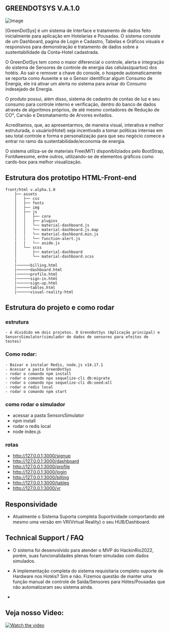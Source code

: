 ## GREENDOTSYS V.A.1.0

![Image](https://i.imgur.com/Fxh4YDh.png)

[GreenDotSys] é um sistema de Interface e tratamento de dados feito inicialmente para aplicação em Hotelarias e Pousadas.
O sistema consiste de um Dashboard, pagina de Login e Cadastro, Tabelas e Gráficos visuais e responsivos para demonstração e tratamento de dados sobre a sustentabilidade da Conta-Hotel cadastrada.

O GreenDotSys tem como o maior diferencial o controle, alerta e integração do sistema de Sensores de controle de energia das células(quartos) dos hotéis. Ao sair e remover a chave do console, o hospede automaticamente se reporta como Ausente e se o Sensor identificar algum Consumo de Energia, ele irá ativar um alerta no sistema para avisar do Consumo indesejado de Energia.

O produto possui, além disso, sistema de cadastro de contas de luz e seu consumo para controle interno e verificação, dentro do banco de dados através de algoritmos próprios, de até mesmo contadores de Redução de CO², Carvão e Desmatamento de Arvores evitados.

Acreditamos, que, ao apresentarmos, de maneira visual, interativa e melhor estruturada, o usuário(Hotel) seja incentivado a tomar políticas internas em seu total controle e forma e personalização para que seu negócio comece a entrar no ramo da sustentabilidade/economia de energia.

O sistema utiliza-se de materiais Free(MIT) disponibilziados pelo BootStrap, FontAwesome, entre outros, utilizando-se de elementos gráficos como cards-box para melhor visualização.



## Estrutura dos prototipo HTML-Front-end

```
front/html v.alpha.1.0
    ├── assets
    │   ├── css
    │   ├── fonts
    │   ├── img
    │   ├── js
    │   │   ├── core
    │   │   ├── plugins
    │   │   └── material-dashboard.js
    │   │   └── material-dashboard.js.map
    │   │   └── material-dashboard.min.js
    |   |   └── function-alert.js
    |   |   └── aside.js
    │   └── scss
    │       ├── material-dashboard
    │       └── material-dashboard.scss
    |
    |──────billing.html
    |──────dashboard.html
    |──────profile.html
    |──────sign-in.html
    |──────sign-up.html
    |──────tables.html
    |──────visual-reality-html
```

## Estrutura do projeto e como rodar
### estrutura
    - é dividido em dois projetos. O GrennDotSys (Aplicação principal) e SensorsSimulator(simulador de dados de sensores para efeitos de testes)
### Como rodar: 
    - Baixar e instalar Redis, node.js v14.17.1
    - Acessar a pasta GreenDotSys
    - rodar o comando npm install
    - rodar o comando npx sequelize-cli db:migrate
    - rodar o comando npx sequelize-cli db:seed:all
    - rodar o redis local
    - rodar o comando npm start
### como rodar o simulador
- acessar a pasta SensorsSimulator
- npm install
- rodar o redis local
- node index.js
### rotas
- http://127.0.0.1:3000/signup
- http://127.0.0.1:3000/dashboard
- http://127.0.0.1:3000/profile
- http://127.0.0.1:3000/login
- http://127.0.0.1:3000/billing
- http://127.0.0.1:3000/tables
- http://127.0.0.1:3000/vr

## Responsividade

- Atualmente o Sistema Suporta completa Suportividade comportando até mesmo uma versão em VR(Virtual Reality) o seu HUB/Dashboard.

## Technical Support / FAQ

- O sistema foi desenvolvido para atender o MVP do HackinRio2022, porém, suas funcionalidades plenas foram simuladas com dados simulados.

- A implementação completa do sistema requisitaria completo suporte de Hardware nos Hotéis? Sim e não. Fizemos questão de manter uma função manual de controle de Saída/Sensores para Hótes/Pousadas que não automatizaram seu sistema ainda.
- 
## Veja nosso Video:

[![Watch the video](https://img.youtube.com/vi/xeePhemBc5A/maxresdefault.jpg)](https://youtu.be/xeePhemBc5A)

